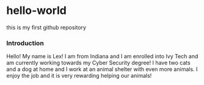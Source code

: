 # hello-world
this is my first github repository
### Introduction
Hello! My name is Lex! I am from Indiana and I am enrolled into Ivy Tech and am currently working towards my Cyber Security degree!
I have two cats and a dog at home and I work at an animal shelter with even more animals. I enjoy the job and it is very rewarding helping our animals!
